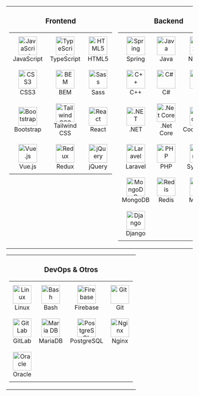 <table width="100%" align="center">
    <tr>
        <td valign="top">
            <div align="center">
                <h3>Frontend</h3>
            </div>
            <table align="center" style="width: 100%; table-layout: auto;">
                <tr>
                    <td align="center" style="padding: 10px;">
                        <a href="https://www.javascript.com/" target="_blank">
                            <img src="https://profilinator.rishav.dev/skills-assets/javascript-original.svg" alt="JavaScript" height="50"/>
                        </a>
                        <br>JavaScript
                    </td>
                    <td align="center" style="padding: 10px;">
                        <a href="https://www.typescriptlang.org/" target="_blank">
                            <img src="https://profilinator.rishav.dev/skills-assets/typescript-original.svg" alt="TypeScript" height="50"/>
                        </a>
                        <br>TypeScript
                    </td>
                    <td align="center" style="padding: 10px;">
                        <a href="https://en.wikipedia.org/wiki/HTML5" target="_blank">
                            <img src="https://profilinator.rishav.dev/skills-assets/html5-original-wordmark.svg" alt="HTML5" height="50"/>
                        </a>
                        <br>HTML5
                    </td>
                </tr>
                <tr>
                    <td align="center" style="padding: 10px;">
                        <a href="https://www.w3schools.com/css/" target="_blank">
                            <img src="https://profilinator.rishav.dev/skills-assets/css3-original-wordmark.svg" alt="CSS3" height="50"/>
                        </a>
                        <br>CSS3
                    </td>
                    <td align="center" style="padding: 10px;">
                        <a href="http://getbem.com/" target="_blank">
                            <img src="https://profilinator.rishav.dev/skills-assets/bem.svg" alt="BEM" height="50"/>
                        </a>
                        <br>BEM
                    </td>
                    <td align="center" style="padding: 10px;">
                        <a href="https://sass-lang.com/" target="_blank">
                            <img src="https://profilinator.rishav.dev/skills-assets/sass-original.svg" alt="Sass" height="50"/>
                        </a>
                        <br>Sass
                    </td>
                </tr>
                <tr>
                    <td align="center" style="padding: 10px;">
                        <a href="https://getbootstrap.com/docs/3.4/javascript/" target="_blank">
                            <img src="https://profilinator.rishav.dev/skills-assets/bootstrap-plain.svg" alt="Bootstrap" height="50"/>
                        </a>
                        <br>Bootstrap
                    </td>
                    <td align="center" style="padding: 10px;">
                        <a href="https://www.tailwindcss.com/" target="_blank">
                            <img src="https://profilinator.rishav.dev/skills-assets/tailwindcss.svg" alt="Tailwind CSS" height="50"/>
                        </a>
                        <br>Tailwind CSS
                    </td>
                    <td align="center" style="padding: 10px;">
                        <a href="https://reactjs.org/" target="_blank">
                            <img src="https://profilinator.rishav.dev/skills-assets/react-original-wordmark.svg" alt="React" height="50"/>
                        </a>
                        <br>React
                    </td>
                </tr>
                <tr>
                    <td align="center" style="padding: 10px;">
                        <a href="https://vuejs.org/" target="_blank">
                            <img src="https://profilinator.rishav.dev/skills-assets/vuejs-original-wordmark.svg" alt="Vue.js" height="50"/>
                        </a>
                        <br>Vue.js
                    </td>
                    <td align="center" style="padding: 10px;">
                        <a href="https://redux.js.org/" target="_blank">
                            <img src="https://profilinator.rishav.dev/skills-assets/redux-original.svg" alt="Redux" height="50"/>
                        </a>
                        <br>Redux
                    </td>
                    <td align="center" style="padding: 10px;">
                        <a href="https://jquery.com/" target="_blank">
                            <img src="https://profilinator.rishav.dev/skills-assets/jquery.png" alt="jQuery" height="50"/>
                        </a>
                        <br>jQuery
                    </td>
                </tr>
            </table>
        </td>
        <td valign="top">
            <div align="center">
                <h3>Backend</h3>
            </div>
            <table align="center" style="width: 100%; table-layout: auto;">
                <tr>
                    <td align="center" style="padding: 10px;">
                        <a href="https://docs.spring.io/spring-framework/docs/3.0.x/reference/expressions.html#:~:text=The%20Spring%20Expression%20Language%20(SpEL,and%20basic%20string%20templating%20functionality." target="_blank">
                            <img src="https://profilinator.rishav.dev/skills-assets/springio-icon.svg" alt="Spring" height="50"/>
                        </a>
                        <br>Spring
                    </td>
                    <td align="center" style="padding: 10px;">
                        <a href="https://www.java.com/" target="_blank">
                            <img src="https://profilinator.rishav.dev/skills-assets/java-original-wordmark.svg" alt="Java" height="50"/>
                        </a>
                        <br>Java
                    </td>
                    <td align="center" style="padding: 10px;">
                        <a href="https://nuxtjs.org/" target="_blank">
                            <img src="https://profilinator.rishav.dev/skills-assets/nuxt.png" alt="Nuxt JS" height="50"/>
                        </a>
                        <br>Nuxt JS
                    </td>
                </tr>
                <tr>
                    <td align="center" style="padding: 10px;">
                        <a href="https://www.cplusplus.com/" target="_blank">
                            <img src="https://profilinator.rishav.dev/skills-assets/cplusplus-original.svg" alt="C++" height="50"/>
                        </a>
                        <br>C++
                    </td>
                    <td align="center" style="padding: 10px;">
                        <a href="https://docs.microsoft.com/en-us/dotnet/csharp/" target="_blank">
                            <img src="https://profilinator.rishav.dev/skills-assets/csharp-original.svg" alt="C#" height="50"/>
                        </a>
                        <br>C#
                    </td>
                    <td align="center" style="padding: 10px;">
                        <a href="https://www.cprogramming.com/" target="_blank">
                            <img src="https://profilinator.rishav.dev/skills-assets/c-original.svg" alt="C" height="50"/>
                        </a>
                        <br>C
                    </td>
                </tr>
                <tr>
                    <td align="center" style="padding: 10px;">
                        <a href="https://dotnet.microsoft.com/download/dotnet-framework" target="_blank">
                            <img src="https://profilinator.rishav.dev/skills-assets/dot-net-original-wordmark.svg" alt=".NET" height="50"/>
                        </a>
                        <br>.NET
                    </td>
                    <td align="center" style="padding: 10px;">
                        <a href="https://dotnet.microsoft.com/download" target="_blank">
                            <img src="https://profilinator.rishav.dev/skills-assets/dotnetcore.png" alt=".Net Core" height="50"/>
                        </a>
                        <br>.Net Core
                    </td>
                    <td align="center" style="padding: 10px;">
                        <a href="https://codeigniter.com/" target="_blank">
                            <img src="https://profilinator.rishav.dev/skills-assets/codeigniter.svg" alt="CodeIgniter" height="50"/>
                        </a>
                        <br>CodeIgniter
                    </td>
                </tr>
                <tr>
                    <td align="center" style="padding: 10px;">
                        <a href="https://laravel.com/" target="_blank">
                            <img src="https://profilinator.rishav.dev/skills-assets/laravel-plain-wordmark.svg" alt="Laravel" height="50"/>
                        </a>
                        <br>Laravel
                    </td>
                    <td align="center" style="padding: 10px;">
                        <a href="https://www.php.net/" target="_blank">
                            <img src="https://profilinator.rishav.dev/skills-assets/php-original.svg" alt="PHP" height="50"/>
                        </a>
                        <br>PHP
                    </td>
                    <td align="center" style="padding: 10px;">
                        <a href="https://symfony.com/" target="_blank">
                            <img src="https://profilinator.rishav.dev/skills-assets/symfony_black_03.svg" alt="Symfony" height="50"/>
                        </a>
                        <br>Symfony
                    </td>
                </tr>
                <tr>
                    <td align="center" style="padding: 10px;">
                        <a href="https://www.mongodb.com/" target="_blank">
                            <img src="https://profilinator.rishav.dev/skills-assets/mongodb-original-wordmark.svg" alt="MongoDB" height="50"/>
                        </a>
                        <br>MongoDB
                    </td>
                    <td align="center" style="padding: 10px;">
                        <a href="https://redis.io/" target="_blank">
                            <img src="https://profilinator.rishav.dev/skills-assets/redis-original-wordmark.svg" alt="Redis" height="50"/>
                        </a>
                        <br>Redis
                    </td>
                    <td align="center" style="padding: 10px;">
                        <a href="https://www.mysql.com/" target="_blank">
                            <img src="https://profilinator.rishav.dev/skills-assets/mysql-original-wordmark.svg" alt="MySQL" height="50"/>
                        </a>
                        <br>MySQL
                    </td>
                </tr>
                <tr>
                    <td align="center" style="padding: 10px;">
                        <a href="https://www.djangoproject.com/" target="_blank">
                            <img src="https://profilinator.rishav.dev/skills-assets/django-original.svg" alt="Django" height="50"/>
                        </a>
                        <br>Django
                    </td>
                </tr>
            </table>
        </td>
    </tr>
</table>
<table width="100%" align="center">
        <td valign="top">
            <div align="center">
                <h3>DevOps & Otros</h3>
            </div>
            <table align="center" style="width: 100%; table-layout: auto;">
                <tr>
                    <td align="center" style="padding: 10px;">
                        <a href="https://www.linux.org/" target="_blank">
                            <img src="https://profilinator.rishav.dev/skills-assets/linux-original.svg" alt="Linux" height="50"/>
                        </a>
                        <br>Linux
                    </td>
                    <td align="center" style="padding: 10px;">
                        <a href="https://www.gnu.org/software/bash/" target="_blank">
                            <img src="https://profilinator.rishav.dev/skills-assets/gnu_bash-icon.svg" alt="Bash" height="50"/>
                        </a>
                        <br>Bash
                    </td>
                    <td align="center" style="padding: 10px;">
                        <a href="https://firebase.google.com/" target="_blank">
                            <img src="https://profilinator.rishav.dev/skills-assets/firebase.png" alt="Firebase" height="50"/>
                        </a>
                        <br>Firebase
                    </td>
                    <td align="center" style="padding: 10px;">
                        <a href="https://github.com/" target="_blank">
                            <img src="https://profilinator.rishav.dev/skills-assets/git-scm-icon.svg" alt="Git" height="50"/>
                        </a>
                        <br>Git
                    </td>
                </tr>
                <tr>
                    <td align="center" style="padding: 10px;">
                        <a href="https://about.gitlab.com/" target="_blank">
                            <img src="https://profilinator.rishav.dev/skills-assets/gitlab.svg" alt="GitLab" height="50"/>
                        </a>
                        <br>GitLab
                    </td>
                    <td align="center" style="padding: 10px;">
                        <a href="https://mariadb.org/" target="_blank">
                            <img src="https://profilinator.rishav.dev/skills-assets/mariadb.png" alt="Maria DB" height="50"/>
                        </a>
                        <br>MariaDB
                    </td>
                    <td align="center" style="padding: 10px;">
                        <a href="https://www.postgresql.org/" target="_blank">
                            <img src="https://profilinator.rishav.dev/skills-assets/postgresql-original-wordmark.svg" alt="PostgreSQL" height="50"/>
                        </a>
                        <br>PostgreSQL
                    </td>
                    <td align="center" style="padding: 10px;">
                        <a href="https://www.nginx.com/" target="_blank">
                            <img src="https://profilinator.rishav.dev/skills-assets/nginx-original.svg" alt="Nginx" height="50"/>
                        </a>
                        <br>Nginx
                    </td>
                </tr>
                <tr>
                    <td align="center" style="padding: 10px;">
                        <a href="https://www.oracle.com/in/index.html" target="_blank">
                            <img src="https://profilinator.rishav.dev/skills-assets/oracle-original.svg" alt="Oracle" height="50"/>
                        </a>
                        <br>Oracle
                    </td>
                </tr>
            </table>
        </td>
</table>
